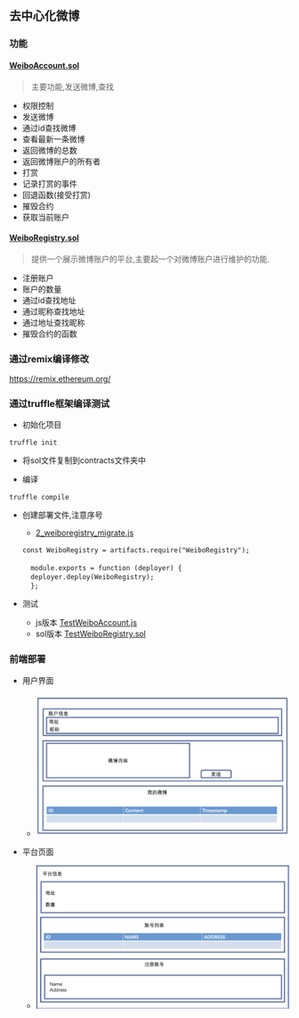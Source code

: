 
## 去中心化微博

### 功能

#### [WeiboAccount.sol](contracts/WeiboAccount.sol)
> 主要功能,发送微博,查找
- 权限控制
- 发送微博
- 通过id查找微博
- 查看最新一条微博
- 返回微博的总数
- 返回微博账户的所有者
- 打赏
- 记录打赏的事件
- 回退函数(接受打赏)
- 摧毁合约
- 获取当前账户

#### [WeiboRegistry.sol](contracts/WeiboRegistry.sol)

> 提供一个展示微博账户的平台,主要起一个对微博账户进行维护的功能.

- 注册账户
- 账户的数量
- 通过id查找地址
- 通过昵称查找地址
- 通过地址查找昵称
- 摧毁合约的函数



### 通过remix编译修改

https://remix.ethereum.org/

### 通过truffle框架编译测试
- 初始化项目
```
truffle init 
```


- 将sol文件复制到contracts文件夹中

- 编译
```
truffle compile 
```

- 创建部署文件,注意序号
  - [2_weiboregistry_migrate.js](migrations/2_weiboregistry_migrate.js)  
  ```
  const WeiboRegistry = artifacts.require("WeiboRegistry");

    module.exports = function (deployer) {
    deployer.deploy(WeiboRegistry);
    };

  ``` 
  
- 测试
  - js版本 [TestWeiboAccount.js](test/TestWeiboAccount.js)
  - sol版本 [TestWeiboRegistry.sol](test/TestWeiboRegistry.sol)

### 前端部署 

- 用户界面

  - ![image.png](./img/person.png)

- 平台页面
  - ![image.png](./img/platform.png)  

